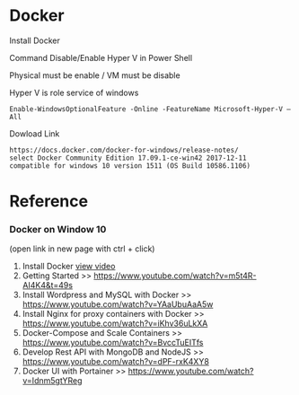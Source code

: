 # Docker

Install Docker


Command Disable/Enable Hyper V in Power Shell 

Physical must be enable / VM must be disable

Hyper V is role service of windows

    Enable-WindowsOptionalFeature -Online -FeatureName Microsoft-Hyper-V –All
    
Dowload Link

    https://docs.docker.com/docker-for-windows/release-notes/
    select Docker Community Edition 17.09.1-ce-win42 2017-12-11 
    compatible for windows 10 version 1511 (OS Build 10586.1106)
    
    

# Reference
### Docker on Window 10 
(open link in new page with ctrl + click)
  1. Install Docker <a href="https://www.youtube.com/watch?v=Q8knrhAZP8E" target="blank">view video</a>
  2. Getting Started >>  https://www.youtube.com/watch?v=m5t4R-AI4K4&t=49s
  3. Install Wordpress and MySQL with Docker >> https://www.youtube.com/watch?v=YAaUbuAaA5w
  4. Install Nginx for proxy containers with Docker  >> https://www.youtube.com/watch?v=iKhv36uLkXA
  5. Docker-Compose and Scale Containers >> https://www.youtube.com/watch?v=BvccTuEITfs
  6. Develop Rest API with  MongoDB and NodeJS >> https://www.youtube.com/watch?v=dPF-rxK4XY8
  7. Docker UI with Portainer >> https://www.youtube.com/watch?v=Idnm5gtYReg
